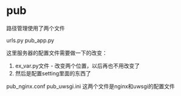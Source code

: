 pub
===

路径管理使用了两个文件

urls.py
pub_app.py

这里服务器的配置文件需要做一下的改变：
1. ex_var.py文件 - 改变两个位置，以后再也不用改变了
2. 然后是配置setting里面的东西了

pub_nginx.conf
pub_uwsgi.ini
这两个文件是nginx和uwsgi的配置文件